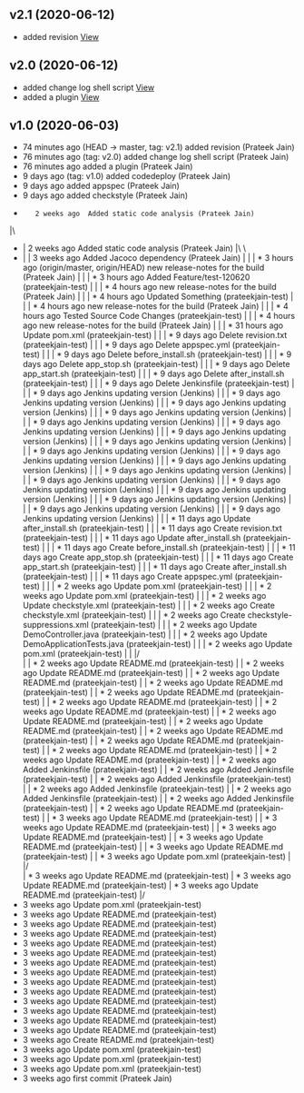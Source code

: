 ## v2.1 (2020-06-12)

*  added revision [View](https://github.com/prateekjain-test/demo/commit/2a939a545a00ac2c46df1fb550804017bc9fb82e)


## v2.0 (2020-06-12)

*  added change log shell script [View](https://github.com/prateekjain-test/demo/commit/3fcebfe238e4b30b99892b73772eff0243b42afe)
*  added a plugin [View](https://github.com/prateekjain-test/demo/commit/2d458caa106e333a210a0f2b5d8b8036150d2db1)


## v1.0 (2020-06-03)

* 	 74 minutes ago  (HEAD -> master, tag: v2.1) added revision (Prateek Jain)
* 	 76 minutes ago  (tag: v2.0) added change log shell script (Prateek Jain)
* 	 76 minutes ago  added a plugin (Prateek Jain)
* 	 9 days ago  (tag: v1.0) added codedeploy (Prateek Jain)
* 	 9 days ago  added appspec (Prateek Jain)
* 	 9 days ago  added checkstyle (Prateek Jain)
*   	 2 weeks ago  Added static code analysis (Prateek Jain)
|\  
* | 	 2 weeks ago  Added static code analysis (Prateek Jain)
|\ \  
* | | 	 3 weeks ago  Added Jacoco dependency (Prateek Jain)
| | | * 	 3 hours ago  (origin/master, origin/HEAD) new release-notes for the build (Prateek Jain)
| | | * 	 3 hours ago  Added Feature/test-120620 (prateekjain-test)
| | | * 	 4 hours ago  new release-notes for the build (Prateek Jain)
| | | * 	 4 hours ago  Updated Something (prateekjain-test)
| | | * 	 4 hours ago  new release-notes for the build (Prateek Jain)
| | | * 	 4 hours ago  Tested Source Code Changes (prateekjain-test)
| | | * 	 4 hours ago  new release-notes for the build (Prateek Jain)
| | | * 	 31 hours ago  Update pom.xml (prateekjain-test)
| | | * 	 9 days ago  Delete revision.txt (prateekjain-test)
| | | * 	 9 days ago  Delete appspec.yml (prateekjain-test)
| | | * 	 9 days ago  Delete before_install.sh (prateekjain-test)
| | | * 	 9 days ago  Delete app_stop.sh (prateekjain-test)
| | | * 	 9 days ago  Delete app_start.sh (prateekjain-test)
| | | * 	 9 days ago  Delete after_install.sh (prateekjain-test)
| | | * 	 9 days ago  Delete Jenkinsfile (prateekjain-test)
| | | * 	 9 days ago  Jenkins updating version (Jenkins)
| | | * 	 9 days ago  Jenkins updating version (Jenkins)
| | | * 	 9 days ago  Jenkins updating version (Jenkins)
| | | * 	 9 days ago  Jenkins updating version (Jenkins)
| | | * 	 9 days ago  Jenkins updating version (Jenkins)
| | | * 	 9 days ago  Jenkins updating version (Jenkins)
| | | * 	 9 days ago  Jenkins updating version (Jenkins)
| | | * 	 9 days ago  Jenkins updating version (Jenkins)
| | | * 	 9 days ago  Jenkins updating version (Jenkins)
| | | * 	 9 days ago  Jenkins updating version (Jenkins)
| | | * 	 9 days ago  Jenkins updating version (Jenkins)
| | | * 	 9 days ago  Jenkins updating version (Jenkins)
| | | * 	 9 days ago  Jenkins updating version (Jenkins)
| | | * 	 9 days ago  Jenkins updating version (Jenkins)
| | | * 	 9 days ago  Jenkins updating version (Jenkins)
| | | * 	 9 days ago  Jenkins updating version (Jenkins)
| | | * 	 9 days ago  Jenkins updating version (Jenkins)
| | | * 	 9 days ago  Jenkins updating version (Jenkins)
| | | * 	 11 days ago  Update after_install.sh (prateekjain-test)
| | | * 	 11 days ago  Create revision.txt (prateekjain-test)
| | | * 	 11 days ago  Update after_install.sh (prateekjain-test)
| | | * 	 11 days ago  Create before_install.sh (prateekjain-test)
| | | * 	 11 days ago  Create app_stop.sh (prateekjain-test)
| | | * 	 11 days ago  Create app_start.sh (prateekjain-test)
| | | * 	 11 days ago  Create after_install.sh (prateekjain-test)
| | | * 	 11 days ago  Create appspec.yml (prateekjain-test)
| | | * 	 2 weeks ago  Update pom.xml (prateekjain-test)
| | | * 	 2 weeks ago  Update pom.xml (prateekjain-test)
| | | * 	 2 weeks ago  Update checkstyle.xml (prateekjain-test)
| | | * 	 2 weeks ago  Create checkstyle.xml (prateekjain-test)
| | | * 	 2 weeks ago  Create checkstyle-suppressions.xml (prateekjain-test)
| | | * 	 2 weeks ago  Update DemoController.java (prateekjain-test)
| | | * 	 2 weeks ago  Update DemoApplicationTests.java (prateekjain-test)
| | | * 	 2 weeks ago  Update pom.xml (prateekjain-test)
| | |/  
| | * 	 2 weeks ago  Update README.md (prateekjain-test)
| | * 	 2 weeks ago  Update README.md (prateekjain-test)
| | * 	 2 weeks ago  Update README.md (prateekjain-test)
| | * 	 2 weeks ago  Update README.md (prateekjain-test)
| | * 	 2 weeks ago  Update README.md (prateekjain-test)
| | * 	 2 weeks ago  Update README.md (prateekjain-test)
| | * 	 2 weeks ago  Update README.md (prateekjain-test)
| | * 	 2 weeks ago  Update README.md (prateekjain-test)
| | * 	 2 weeks ago  Update README.md (prateekjain-test)
| | * 	 2 weeks ago  Update README.md (prateekjain-test)
| | * 	 2 weeks ago  Update README.md (prateekjain-test)
| | * 	 2 weeks ago  Update README.md (prateekjain-test)
| | * 	 2 weeks ago  Update README.md (prateekjain-test)
| | * 	 2 weeks ago  Added Jenkinsfile (prateekjain-test)
| | * 	 2 weeks ago  Added Jenkinsfile (prateekjain-test)
| | * 	 2 weeks ago  Added Jenkinsfile (prateekjain-test)
| | * 	 2 weeks ago  Added Jenkinsfile (prateekjain-test)
| | * 	 2 weeks ago  Added Jenkinsfile (prateekjain-test)
| | * 	 2 weeks ago  Added Jenkinsfile (prateekjain-test)
| | * 	 2 weeks ago  Update README.md (prateekjain-test)
| | * 	 3 weeks ago  Update README.md (prateekjain-test)
| | * 	 3 weeks ago  Update README.md (prateekjain-test)
| | * 	 3 weeks ago  Update README.md (prateekjain-test)
| | * 	 3 weeks ago  Update README.md (prateekjain-test)
| | * 	 3 weeks ago  Update README.md (prateekjain-test)
| | * 	 3 weeks ago  Update pom.xml (prateekjain-test)
| |/  
| * 	 3 weeks ago  Update README.md (prateekjain-test)
| * 	 3 weeks ago  Update README.md (prateekjain-test)
| * 	 3 weeks ago  Update README.md (prateekjain-test)
|/  
* 	 3 weeks ago  Update pom.xml (prateekjain-test)
* 	 3 weeks ago  Update README.md (prateekjain-test)
* 	 3 weeks ago  Update README.md (prateekjain-test)
* 	 3 weeks ago  Update README.md (prateekjain-test)
* 	 3 weeks ago  Update README.md (prateekjain-test)
* 	 3 weeks ago  Update README.md (prateekjain-test)
* 	 3 weeks ago  Update README.md (prateekjain-test)
* 	 3 weeks ago  Update README.md (prateekjain-test)
* 	 3 weeks ago  Update README.md (prateekjain-test)
* 	 3 weeks ago  Update README.md (prateekjain-test)
* 	 3 weeks ago  Update README.md (prateekjain-test)
* 	 3 weeks ago  Update README.md (prateekjain-test)
* 	 3 weeks ago  Update README.md (prateekjain-test)
* 	 3 weeks ago  Update README.md (prateekjain-test)
* 	 3 weeks ago  Create README.md (prateekjain-test)
* 	 3 weeks ago  Update pom.xml (prateekjain-test)
* 	 3 weeks ago  Update pom.xml (prateekjain-test)
* 	 3 weeks ago  Update pom.xml (prateekjain-test)
* 	 3 weeks ago  first commit (Prateek Jain)
